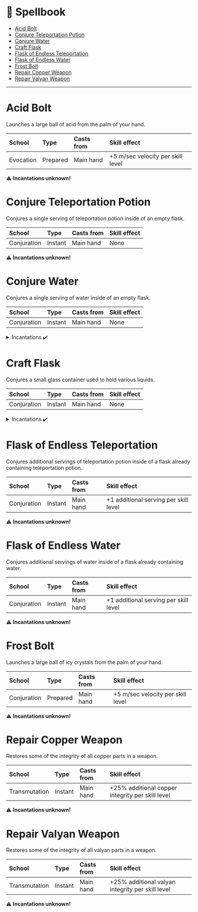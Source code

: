 # 📖 Spellbook

<!-- START doctoc generated TOC please keep comment here to allow auto update -->
<!-- DON'T EDIT THIS SECTION, INSTEAD RE-RUN doctoc TO UPDATE -->

- [Acid Bolt](#acid-bolt)
- [Conjure Teleportation Potion](#conjure-teleportation-potion)
- [Conjure Water](#conjure-water)
- [Craft Flask](#craft-flask)
- [Flask of Endless Teleportation](#flask-of-endless-teleportation)
- [Flask of Endless Water](#flask-of-endless-water)
- [Frost Bolt](#frost-bolt)
- [Repair Copper Weapon](#repair-copper-weapon)
- [Repair Valyan Weapon](#repair-valyan-weapon)

<!-- END doctoc generated TOC please keep comment here to allow auto update -->

---

# Acid Bolt

Launches a large ball of acid from the palm of your hand.

| School    | Type     | Casts from | Skill effect                      |
| :-------- | :------- | :--------- | :-------------------------------- |
| Evocation | Prepared | Main hand  | +5 m/sec velocity per skill level |

⚠️ **Incantations unknown!**

# Conjure Teleportation Potion

Conjures a single serving of teleportation potion inside of an empty flask.

| School      | Type    | Casts from | Skill effect |
| :---------- | :------ | :--------- | :----------- |
| Conjuration | Instant | Main hand  | None         |

⚠️ **Incantations unknown!**

# Conjure Water

Conjures a single serving of water inside of an empty flask.

| School      | Type    | Casts from | Skill effect |
| :---------- | :------ | :--------- | :----------- |
| Conjuration | Instant | Main hand  | None         |

<details>
<summary>Incantations ✔️</summary>

Discovered by **Ethyn Wyrmbane**.

|     Dock | ζ                 | δ                  | λ      |
| -------: | ----------------- | ------------------ | ------ |
| Material | Empty flask       | Ripe blueberry     |        |
|    Speak | `bonds of silica` | `fluid of produce` | `seal` |

</details>

# Craft Flask

Conjures a small glass container used to hold various liquids.

| School      | Type    | Casts from | Skill effect |
| :---------- | :------ | :--------- | :----------- |
| Conjuration | Instant | Main hand  | None         |

<details>
<summary>Incantations ✔️</summary>

Discovered by **Ethyn Wyrmbane**.

|     Dock | ζ                   | δ                 | λ      |
| -------: | ------------------- | ----------------- | ------ |
| Material | Sandstone           | Coal              |        |
|    Speak | `essence of silica` | `heart of embers` | `seal` |

</details>

# Flask of Endless Teleportation

Conjures additional servings of teleportation potion inside of a flask already containing teleportation potion.

| School      | Type    | Casts from | Skill effect                          |
| :---------- | :------ | :--------- | :------------------------------------ |
| Conjuration | Instant | Main hand  | +1 additional serving per skill level |

⚠️ **Incantations unknown!**

# Flask of Endless Water

Conjures additional servings of water inside of a flask already containing water.

| School      | Type    | Casts from | Skill effect                          |
| :---------- | :------ | :--------- | :------------------------------------ |
| Conjuration | Instant | Main hand  | +1 additional serving per skill level |

⚠️ **Incantations unknown!**

# Frost Bolt

Launches a large ball of icy crystals from the palm of your hand.

| School      | Type     | Casts from | Skill effect                      |
| :---------- | :------- | :--------- | :-------------------------------- |
| Conjuration | Prepared | Main hand  | +5 m/sec velocity per skill level |

⚠️ **Incantations unknown!**

# Repair Copper Weapon

Restores some of the integrity of all copper parts in a weapon.

| School        | Type    | Casts from | Skill effect                                     |
| :------------ | :------ | :--------- | :----------------------------------------------- |
| Transmutation | Instant | Main hand  | +25% additional copper integrity per skill level |

⚠️ **Incantations unknown!**

# Repair Valyan Weapon

Restores some of the integrity of all valyan parts in a weapon.

| School        | Type    | Casts from | Skill effect                                     |
| :------------ | :------ | :--------- | :----------------------------------------------- |
| Transmutation | Instant | Main hand  | +25% additional valyan integrity per skill level |

⚠️ **Incantations unknown!**
